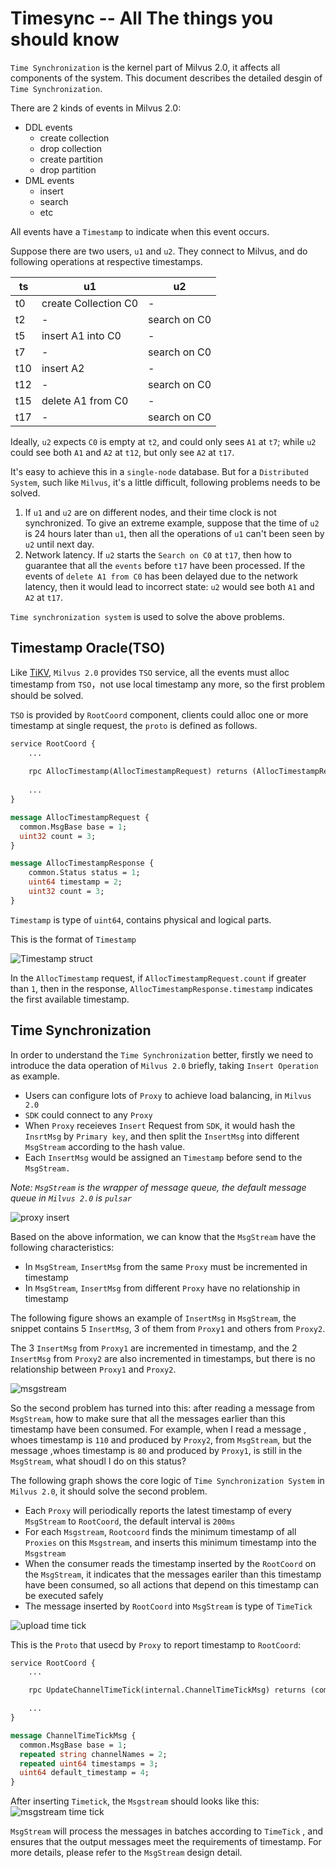 # Timesync -- All The things you should know

`Time Synchronization` is the kernel part of Milvus 2.0, it affects all components of the system. This document describes the detailed desgin of `Time Synchronization`.

There are 2 kinds of events in Milvus 2.0:
- DDL events
  - create collection
  - drop collection
  - create partition
  - drop partition
- DML events
  - insert
  - search
  - etc
    
All events have a `Timestamp` to indicate when this event occurs.

Suppose there are two users, `u1` and `u2`. They connect to Milvus, and do following operations at respective timestamps.

| ts        | u1                   | u2           |
|-----------|----------------------|--------------|
| t0        | create Collection C0 | -            |
| t2        | -                    | search on C0 |
| t5        | insert A1 into C0    | -            |
| t7        | -                    | search on C0 |
| t10       | insert A2            | -            |
| t12       | -                    | search on C0 |
| t15       | delete A1 from C0    | -            |
| t17       | -                    | search on C0 | 

Ideally, `u2` expects `C0` is empty at `t2`, and could only sees `A1` at `t7`; while `u2` could see both `A1` and `A2` at `t12`, but only see `A2` at `t17`.

It's easy to achieve this in a `single-node` database. But for a `Distributed System`, such like `Milvus`, it's a little difficult, following problems needs to be solved.

1. If `u1` and `u2` are on different nodes, and their time clock is not synchronized. To give an extreme example, suppose that the time of `u2` is 24 hours later than `u1`, then all the operations of `u1` can't been seen by `u2` until next day.
2. Network latency. If `u2` starts the `Search on C0` at `t17`, then how to guarantee that all the `events` before `t17` have been processed. If the events of `delete A1 from C0` has been delayed due to the network latency, then it would lead to incorrect state: `u2` would see both `A1` and `A2` at `t17`.

`Time synchronization system` is used to solve the above problems.

## Timestamp Oracle(TSO)

Like [TiKV](https://github.com/tikv/tikv), `Milvus 2.0` provides `TSO` service, all the events must alloc timestamp from `TSO`，not use local timestamp any more, so the first problem should be solved.

`TSO` is provided by `RootCoord` component, clients could alloc one or more timestamp at single request, the `proto` is defined as follows.

```proto
service RootCoord {
    ...
    
    rpc AllocTimestamp(AllocTimestampRequest) returns (AllocTimestampResponse) {}
    
    ...  
}

message AllocTimestampRequest {
  common.MsgBase base = 1;
  uint32 count = 3;
}

message AllocTimestampResponse {
    common.Status status = 1;
    uint64 timestamp = 2;
    uint32 count = 3;
}

```
`Timestamp` is type of `uint64`, contains physical and logical parts. 

This is the format of `Timestamp`

![Timestamp struct](./graphs/time_stamp_struct.png)

In the `AllocTimestamp` request, if `AllocTimestampRequest.count` if greater than `1`, then in the response, `AllocTimestampResponse.timestamp` indicates the first available timestamp.

## Time Synchronization
In order to understand the `Time Synchronization` better, firstly we need to introduce the data operation of `Milvus 2.0` briefly, taking `Insert Operation` as example.
- Users can configure lots of `Proxy` to achieve load balancing, in `Milvus 2.0`
- `SDK` could connect to any `Proxy`
- When `Proxy` receieves `Insert` Request from `SDK`, it would hash the `InsrtMsg` by `Primary key`, and then split the `InsertMsg` into different `MsgStream` according to the hash value.
- Each `InsertMsg` would be assigned an `Timestamp` before send to the `MsgStream.`

*Note: `MsgStream` is the wrapper of message queue, the default message queue in `Milvus 2.0` is `pulsar`*

![proxy insert](./graphs/timesync_proxy_insert_msg.png)

Based on the above information, we can know that the `MsgStream` have the following characteristics:
- In `MsgStream`, `InsertMsg` from the same `Proxy` must be incremented in timestamp
- In `MsgStream`, `InsertMsg` from different `Proxy` have no relationship in timestamp

The following figure shows an example of `InsertMsg` in `MsgStream`, the snippet contains 5 `InsertMsg`, 3 of them from `Proxy1` and others from `Proxy2`.

The 3 `InsertMsg` from `Proxy1` are incremented in timestamp, and the 2 `InsertMsg` from `Proxy2` are also incremented in timestamps, but there is no relationship between `Proxy1` and `Proxy2`.

![msgstream](./graphs/timesync_msgstream.png)

So the second problem has turned into this: after reading a message from `MsgStream`, how to make sure that all the messages earlier than this timestamp have been consumed. For example, when I read a message , whoes timestamp is `110` and produced by `Proxy2`, from `MsgStream`, but the message ,whoes timestamp is `80` and produced by `Proxy1`, is still in the `MsgStream`, what shoudl I do on this status?

The following graph shows the core logic of `Time Synchronization System` in `Milvus 2.0`, it should solve the second problem.
- Each `Proxy` will periodically reports the latest timestamp of every `MsgStream` to `RootCoord`, the default interval is `200ms`
- For each `Msgstream`, `Rootcoord` finds the minimum timestamp of all `Proxies` on this `Msgstream`, and inserts this minimum timestamp into the `Msgstream`
- When the consumer reads the timestamp inserted by the `RootCoord` on the `MsgStream`, it indicates that the messages eariler than this timestamp have been consumed, so all actions that depend on this timestamp can be executed safely
- The message inserted by `RootCoord` into `MsgStream` is type of `TimeTick`

![upload time tick](./graphs/timesync_proxy_upload_time_tick.png)

This is the `Proto` that usecd by `Proxy` to report timestamp to `RootCoord`:

```proto
service RootCoord {
    ...

    rpc UpdateChannelTimeTick(internal.ChannelTimeTickMsg) returns (common.Status) {}

    ...  
}

message ChannelTimeTickMsg {
  common.MsgBase base = 1;
  repeated string channelNames = 2;
  repeated uint64 timestamps = 3;
  uint64 default_timestamp = 4;
}
```

After inserting `Timetick`, the `Msgstream` should looks like this:
![msgstream time tick](./graphs/timesync_msgtream_timetick.png)

`MsgStream` will process the messages in batches according to `TimeTick` , and ensures that the output messages meet the requirements of timestamp. For more details, please refer to the `MsgStream` design detail.
